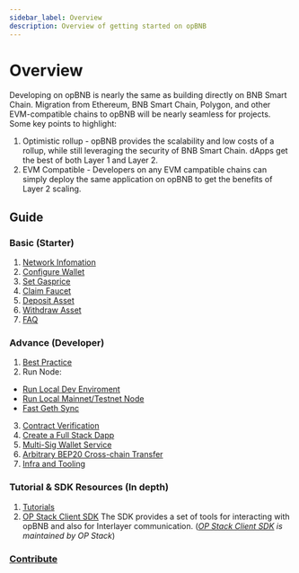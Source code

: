```yaml
---
sidebar_label: Overview
description: Overview of getting started on opBNB
---
```


# Overview

Developing on opBNB is nearly the same as building directly on BNB Smart Chain. Migration from Ethereum, BNB Smart Chain, Polygon, and other EVM-compatible chains to opBNB will be nearly seamless for projects. Some key points to highlight:

1. Optimistic rollup - opBNB provides the scalability and low costs of a rollup, while still leveraging the security of BNB Smart Chain. dApps get the best of both Layer 1 and Layer 2.
2. EVM Compatible - Developers on any EVM campatible chains can simply deploy the same application on opBNB to get the benefits of Layer 2 scaling.

## Guide

### Basic (Starter)
1. [Network Infomation](./opbnb-network-info.md)
2. [Configure Wallet](./wallet-configuration.md)
3. [Set Gasprice](./set-gas-price.md)
4. [Claim Faucet](./network-faucet.md)
5. [Deposit Asset](./deposit-to-opbnb.md)
6. [Withdraw Asset](./withdraw-from-opbnb.md)
7. [FAQ](../faq/)

### Advance (Developer)
1. [Best Practice](./developer-cheat-sheet.md)
2. Run Node:
- [Run Local Dev Enviroment](../tutorials/running-a-local-development-environment.md)
- [Run Local Mainnet/Testnet Node](../tutorials/running-a-local-node.md)
- [Fast Geth Sync](./geth-sync.md)
3. [Contract Verification](../tutorials/opbnbscan-verify-hardhat-truffle.md)
4. [Create a Full Stack Dapp](../tutorials/full-stack-dapp.md)
5. [Multi-Sig Wallet Service](./multisig-wallet.md)
6. [Arbitrary BEP20 Cross-chain Transfer](./bep20-crosschain.md)
7. [Infra and Tooling](./developer-tools.md)

### Tutorial & SDK Resources (In depth)
1. [Tutorials](../tutorials/)
2. [OP Stack Client SDK](https://sdk.optimism.io/)
The SDK provides a set of tools for interacting with opBNB and also for Interlayer communication. (_[OP Stack Client SDK](https://stack.optimism.io/docs/build/sdk/) is maintained by OP Stack_)

### [Contribute](../contribute.md)
